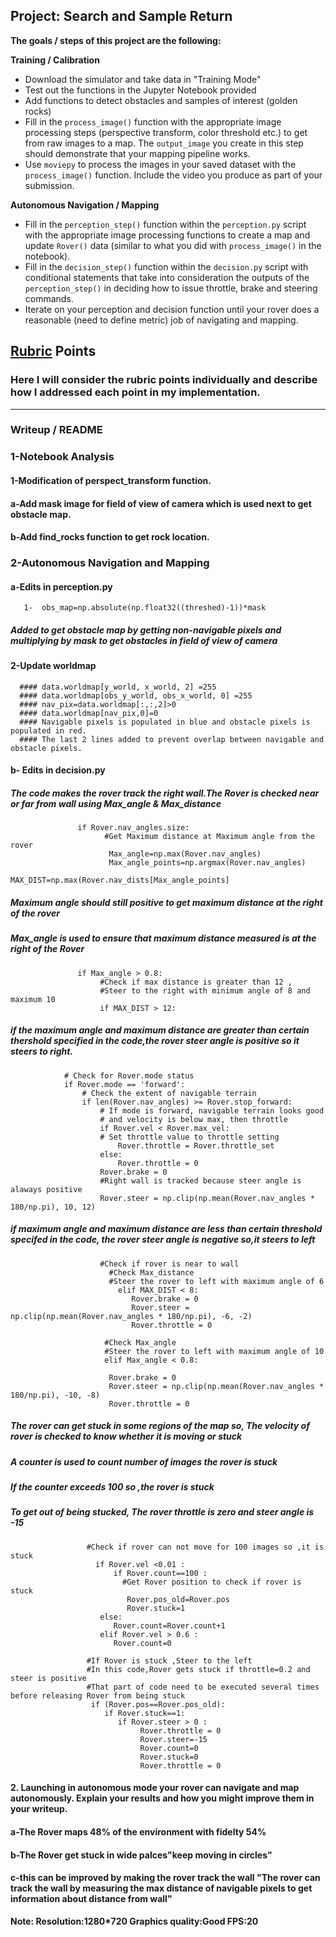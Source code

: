 ## Project: Search and Sample Return

**The goals / steps of this project are the following:**  

**Training / Calibration**  

* Download the simulator and take data in "Training Mode"
* Test out the functions in the Jupyter Notebook provided
* Add functions to detect obstacles and samples of interest (golden rocks)
* Fill in the `process_image()` function with the appropriate image processing steps (perspective transform, color threshold etc.) to get from raw images to a map.  The `output_image` you create in this step should demonstrate that your mapping pipeline works.
* Use `moviepy` to process the images in your saved dataset with the `process_image()` function.  Include the video you produce as part of your submission.

**Autonomous Navigation / Mapping**

* Fill in the `perception_step()` function within the `perception.py` script with the appropriate image processing functions to create a map and update `Rover()` data (similar to what you did with `process_image()` in the notebook). 
* Fill in the `decision_step()` function within the `decision.py` script with conditional statements that take into consideration the outputs of the `perception_step()` in deciding how to issue throttle, brake and steering commands. 
* Iterate on your perception and decision function until your rover does a reasonable (need to define metric) job of navigating and mapping.  

[//]: # (Image References)

[image1]: ./misc/rover_image.jpg
[image2]: ./calibration_images/example_grid1.jpg
[image3]: ./calibration_images/example_rock1.jpg 

## [Rubric](https://review.udacity.com/#!/rubrics/916/view) Points
### Here I will consider the rubric points individually and describe how I addressed each point in my implementation.  

---
### Writeup / README

### 1-Notebook Analysis

   #### 1-Modification of perspect_transform function.  
   #### a-Add mask image for field of view of camera which is used next to get obstacle map.  
   #### b-Add find_rocks function to get rock location.  


### 2-Autonomous Navigation and Mapping  

   #### a-Edits in perception.py  
       1-  obs_map=np.absolute(np.float32((threshed)-1))*mask
   ##### Added to get obstacle map by getting non-navigable pixels and multiplying by mask to get obstacles in field of view of camera

   #### 2-Update worldmap  
      #### data.worldmap[y_world, x_world, 2] =255  
      #### data.worldmap[obs_y_world, obs_x_world, 0] =255  
      #### nav_pix=data.worldmap[:,:,2]>0  
      #### data.worldmap[nav_pix,0]=0  
      #### Navigable pixels is populated in blue and obstacle pixels is populated in red.  
      #### The last 2 lines added to prevent overlap between navigable and obstacle pixels.  

   #### b- Edits in decision.py   
   ##### The code makes the rover track the right wall.The Rover is checked near or far from wall using Max_angle & Max_distance      
                   if Rover.nav_angles.size:
                         #Get Maximum distance at Maximum angle from the rover
                          Max_angle=np.max(Rover.nav_angles)
                          Max_angle_points=np.argmax(Rover.nav_angles)
                          MAX_DIST=np.max(Rover.nav_dists[Max_angle_points]
 ##### Maximum angle should still positive to get maximum distance at the right of the rover  
 ##### Max_angle is used to ensure that maximum distance measured is at the right of the Rover
                   if Max_angle > 0.8:
                        #Check if max distance is greater than 12 ,
                        #Steer to the right with minimum angle of 8 and maximum 10
                        if MAX_DIST > 12: 
##### if the maximum angle and maximum distance are greater than certain thershold specified in the code,the rover steer angle is  positive so it steers to right.  
                # Check for Rover.mode status
                if Rover.mode == 'forward': 
                    # Check the extent of navigable terrain
                    if len(Rover.nav_angles) >= Rover.stop_forward:  
                        # If mode is forward, navigable terrain looks good 
                        # and velocity is below max, then throttle 
                        if Rover.vel < Rover.max_vel:
                        # Set throttle value to throttle setting
                            Rover.throttle = Rover.throttle_set
                        else: 
                            Rover.throttle = 0
                        Rover.brake = 0
                        #Right wall is tracked because steer angle is alaways positive
                        Rover.steer = np.clip(np.mean(Rover.nav_angles * 180/np.pi), 10, 12) 
 ##### if maximum angle and maximum distance are less than certain threshold specifed in the code, the rover steer angle is negative       so,it steers to left
      
                        #Check if rover is near to wall
                          #Check Max_distance
                          #Steer the rover to left with maximum angle of 6 
                            elif MAX_DIST < 8:
                               Rover.brake = 0
                               Rover.steer = np.clip(np.mean(Rover.nav_angles * 180/np.pi), -6, -2)
                               Rover.throttle = 0

                         #Check Max_angle
                         #Steer the rover to left with maximum angle of 10       
                         elif Max_angle < 0.8:

                          Rover.brake = 0
                          Rover.steer = np.clip(np.mean(Rover.nav_angles * 180/np.pi), -10, -8)
                          Rover.throttle = 0
                  
   ##### The rover can get stuck in some regions of the map so, The velocity of rover is checked to know whether it is moving or stuck 
   ##### A counter is used to count number of images the rover is stuck  
   ##### If the counter exceeds 100 so ,the rover is stuck 
   ##### To get out of being stucked, The rover throttle is zero and steer angle is -15  
 
                     #Check if rover can not move for 100 images so ,it is stuck
                       if Rover.vel <0.01 :
                           if Rover.count==100 :
                             #Get Rover position to check if rover is stuck
                              Rover.pos_old=Rover.pos
                              Rover.stuck=1
                        else:
                           Rover.count=Rover.count+1
                        elif Rover.vel > 0.6 :
                           Rover.count=0

                     #If Rover is stuck ,Steer to the left
                     #In this code,Rover gets stuck if throttle=0.2 and steer is positive
                     #That part of code need to be executed several times before releasing Rover from being stuck
                      if (Rover.pos==Rover.pos_old):
                         if Rover.stuck==1:
                            if Rover.steer > 0 :
                                 Rover.throttle = 0
                                 Rover.steer=-15
                                 Rover.count=0
                                 Rover.stuck=0
                                 Rover.throttle = 0

#### 2. Launching in autonomous mode your rover can navigate and map autonomously.  Explain your results and how you might improve them in your writeup.  

#### a-The Rover maps 48% of the environment with fidelty 54%
#### b-The Rover get stuck in wide palces"keep moving in circles"
#### c-this can be improved by making the rover track the wall "The rover can track the wall by measuring the max distance of navigable pixels to get information about distance from wall"

**Note:
Resolution:1280*720
Graphics quality:Good
FPS:20**
